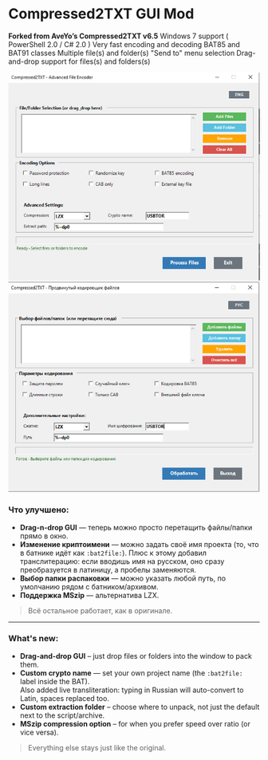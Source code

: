 # Compressed2TXT GUI Mod
**Forked from AveYo’s Compressed2TXT v6.5**
Windows 7 support ( PowerShell 2.0 / C# 2.0 )
Very fast encoding and decoding BAT85 and BAT91 classes
Multiple file(s) and folder(s) "Send to" menu selection 
Drag-and-drop support for files(s) and folders(s)  

![Preview](preview1.jpg)
![Preview](preview2.jpg)

### Что улучшено:

-  **Drag-n-drop GUI** — теперь можно просто перетащить файлы/папки прямо в окно.
-  **Изменение криптоимени** — можно задать своё имя проекта (то, что в батнике идёт как `:bat2file:`).
   Плюс к этому добавил транслитерацию: если вводишь имя на русском, оно сразу преобразуется в латиницу, а пробелы заменяются.
-  **Выбор папки распаковки** — можно указать любой путь, по умолчанию рядом с батником/архивом.
-  **Поддержка MSzip** — альтернатива LZX.

>  Всё остальное работает, как в оригинале.

---

### What's new:

-  **Drag-and-drop GUI** – just drop files or folders into the window to pack them.
-  **Custom crypto name** — set your own project name (the `:bat2file:` label inside the BAT).  
   Also added live transliteration: typing in Russian will auto-convert to Latin, spaces replaced too.
-  **Custom extraction folder** – choose where to unpack, not just the default next to the script/archive.
-  **MSzip compression option** – for when you prefer speed over ratio (or vice versa).

>  Everything else stays just like the original.
